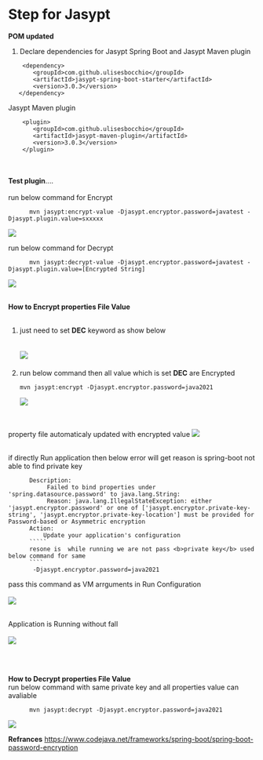 #  Step for Jasypt
**POM updated**

1. Declare dependencies for Jasypt Spring Boot and Jasypt Maven plugin

```
    <dependency>
       <groupId>com.github.ulisesbocchio</groupId>
       <artifactId>jasypt-spring-boot-starter</artifactId>
       <version>3.0.3</version>
   </dependency>
   ````

Jasypt Maven plugin

```
    <plugin>
       <groupId>com.github.ulisesbocchio</groupId>
       <artifactId>jasypt-maven-plugin</artifactId>
       <version>3.0.3</version>
    </plugin>
````

<br></br>
**Test plugin**....<br><br>
      run below command for Encrypt<br>

```
      mvn jasypt:encrypt-value -Djasypt.encryptor.password=javatest -Djasypt.plugin.value=sxxxxx
```
![ ](img/plugin_test.png)<br>

run below command for Decrypt<br>
```
      mvn jasypt:decrypt-value -Djasypt.encryptor.password=javatest -Djasypt.plugin.value=[Encrypted String]
```
![ ](img/plugin_test-de.png)
<br></br>

**How to Encrypt properties File Value**<br>
   <br>
   1. just need to set <b>DEC</b> keyword as show below
      <br></br>   
   ![ ](img/pro_b4_encrypt.png)
<br></br>
   3. run below command then all value which is set <b>DEC</b> are Encrypted  
      ````
      mvn jasypt:encrypt -Djasypt.encryptor.password=java2021
      ````
      ![ ](img/pro_aftr_encrypt.png)

<br></br>
      property file automaticaly updated with encrypted value
      ![ ](img/pro_updated_encrypt.png)

<br>
if directly Run application then below error will get reason is spring-boot not able to find private key
         
````
      Description:
           Failed to bind properties under 'spring.datasource.password' to java.lang.String:
           Reason: java.lang.IllegalStateException: either 'jasypt.encryptor.password' or one of ['jasypt.encryptor.private-key-string', 'jasypt.encryptor.private-key-location'] must be provided for Password-based or Asymmetric encryption 
      Action:
          Update your application's configuration
      `````
      resone is  while running we are not pass <b>private key</b> used below command for same
      ````
       -Djasypt.encryptor.password=java2021
 ````      
   
   pass this command as VM arrguments in Run Configuration<br></br>
   ![ ](img/inteliji.png)<br></br>
   
   Application is Running without fall
    <br></br>
   ![ ](img/success.png)

<br></br>

**How to Decrypt properties File Value**<br>
    run below command with same private key and all properties value can avaliable  <br>
````
      mvn jasypt:decrypt -Djasypt.encryptor.password=java2021
 ````      
![ ](img/pro_aftr_decrypt.png)


**Refrances**
https://www.codejava.net/frameworks/spring-boot/spring-boot-password-encryption